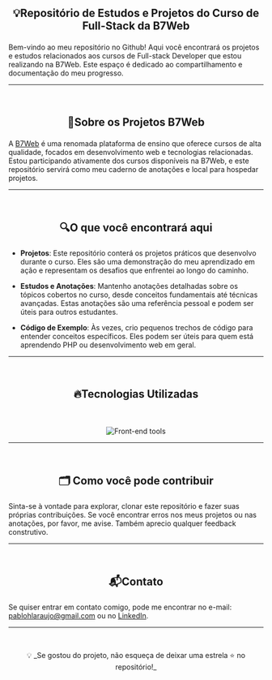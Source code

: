 <!--Init Model-Structure readme-->
##  <p align="center">💡Repositório de Estudos e Projetos do Curso de Full-Stack da B7Web </p>

Bem-vindo ao meu repositório no Github! Aqui você encontrará os projetos e estudos relacionados aos cursos de Full-stack Developer que estou realizando na B7Web. Este espaço é dedicado ao compartilhamento e documentação do meu progresso.

---
<br>
<!--End Model-Structure readme-->

<!--Projetos -->
##  <p align="center">📌Sobre os Projetos B7Web</p>

A [B7Web](https://www.b7web.com.br/) é uma renomada plataforma de ensino que oferece cursos de alta qualidade, focados em desenvolvimento web e tecnologias relacionadas. Estou participando ativamente dos cursos disponíveis na B7Web, e este repositório servirá como meu caderno de anotações e local para hospedar projetos.

---
<br>
<!-- Fim-Projetos -->

<!-- Tem aqui -->
##  <p align="center">🔍O que você encontrará aqui</p>

- **Projetos**: Este repositório conterá os projetos práticos que desenvolvo durante o curso. Eles são uma demonstração do meu aprendizado em ação e representam os desafios que enfrentei ao longo do caminho.

- **Estudos e Anotações**: Mantenho anotações detalhadas sobre os tópicos cobertos no curso, desde conceitos fundamentais até técnicas avançadas. Estas anotações são uma referência pessoal e podem ser úteis para outros estudantes.

- **Código de Exemplo**: Às vezes, crio pequenos trechos de código para entender conceitos específicos. Eles podem ser úteis para quem está aprendendo PHP ou desenvolvimento web em geral.

---
<br>
<!-- Fim-Tem aqui -->

<!-- Stacks -->
##  <p align="center">🔥Tecnologias Utilizadas</p>

<br>

<p align="center"> <img alt="Front-end tools" title="Front-end" src="https://skillicons.dev/icons?i=html,css,js,php,mysql,bootstrap"/></p>

---
<br>
<!-- Fim-Stacks -->

<!-- Contribuir -->
##  <p align="center">🗂 Como você pode contribuir</p>

Sinta-se à vontade para explorar, clonar este repositório e fazer suas próprias contribuições. Se você encontrar erros nos meus projetos ou nas anotações, por favor, me avise. Também aprecio qualquer feedback construtivo.

---
<br>
<!-- Fim-Contribuir -->

<!-- Modelo de estrutura pra usar em outros repositórios -->

<!--
##  <p align="center">📂Estrutura do Projeto</p>

---

```
📂 portfolio-webdev
│── 📄 index.html   # Página principal do portfólio
│── 📂 assets       # Diretório para imagens e outros recursos
└── 📂 styles       # Estilos adicionais, se necessários
```

---
<br>

-->

<!-- contato-->
## <p align="center"> 📬Contato</p>

Se quiser entrar em contato comigo, pode me encontrar no e-mail: pablohlaraujo@gmail.com ou no [LinkedIn](https://linkedin.com/in/pablohenriquearaujo).

---
<br>
<!-- fim-contato-->

<p align="center">💡 _Se gostou do projeto, não esqueça de deixar uma estrela ⭐ no repositório!_</p>


